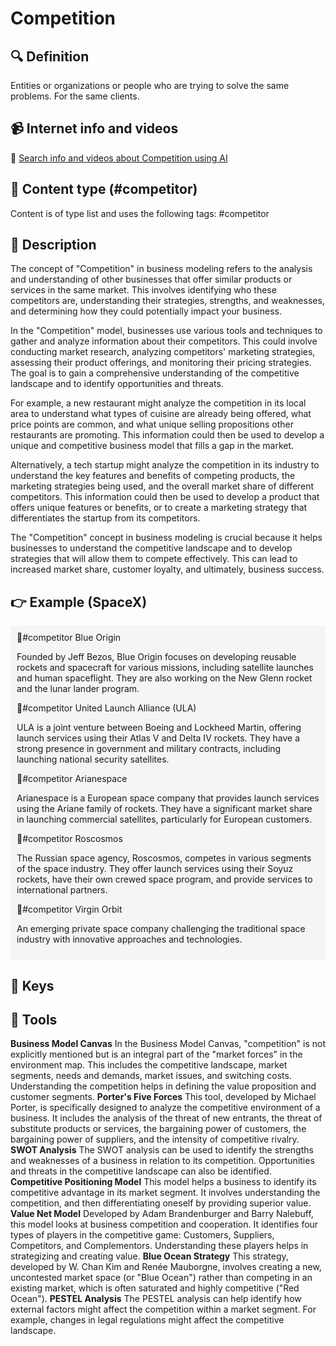 
# Competition


## 🔍 Definition
Entities or organizations or people who are trying to solve the same problems. For the same clients.


## 📹 Internet info and videos
🤖 [Search info and videos about Competition using AI](https://www.perplexity.ai/search?q=videos+about+Competition:+Entities+or+organizations+or+individuals+trying+to+solve+the+same+problems.+To+the+same+clients.
)

## 📰 Content type (#competitor)
Content is of type list and uses the following tags: #competitor


## 📖 Description
The concept of "Competition" in business modeling refers to the analysis and understanding of other businesses that offer similar products or services in the same market. This involves identifying who these competitors are, understanding their strategies, strengths, and weaknesses, and determining how they could potentially impact your business.

In the "Competition" model, businesses use various tools and techniques to gather and analyze information about their competitors. This could involve conducting market research, analyzing competitors' marketing strategies, assessing their product offerings, and monitoring their pricing strategies. The goal is to gain a comprehensive understanding of the competitive landscape and to identify opportunities and threats.

For example, a new restaurant might analyze the competition in its local area to understand what types of cuisine are already being offered, what price points are common, and what unique selling propositions other restaurants are promoting. This information could then be used to develop a unique and competitive business model that fills a gap in the market.

Alternatively, a tech startup might analyze the competition in its industry to understand the key features and benefits of competing products, the marketing strategies being used, and the overall market share of different competitors. This information could then be used to develop a product that offers unique features or benefits, or to create a marketing strategy that differentiates the startup from its competitors.

The "Competition" concept in business modeling is crucial because it helps businesses to understand the competitive landscape and to develop strategies that will allow them to compete effectively. This can lead to increased market share, customer loyalty, and ultimately, business success.

## 👉 Example (SpaceX)

<div style="background-color: #f5f5f5; padding: 10px;">🏅#competitor Blue Origin

Founded by Jeff Bezos, Blue Origin focuses on developing reusable rockets and spacecraft for various missions, including satellite launches and human spaceflight. They are also working on the New Glenn rocket and the lunar lander program.

🏅#competitor United Launch Alliance (ULA)

ULA is a joint venture between Boeing and Lockheed Martin, offering launch services using their Atlas V and Delta IV rockets. They have a strong presence in government and military contracts, including launching national security satellites.

🏅#competitor Arianespace

Arianespace is a European space company that provides launch services using the Ariane family of rockets. They have a significant market share in launching commercial satellites, particularly for European customers.

🏅#competitor Roscosmos

The Russian space agency, Roscosmos, competes in various segments of the space industry. They offer launch services using their Soyuz rockets, have their own crewed space program, and provide services to international partners.

🏅#competitor Virgin Orbit

An emerging private space company challenging the traditional space industry with innovative approaches and technologies.

</div>

## 🔑 Keys



## 🧰 Tools
**Business Model Canvas**
In the Business Model Canvas, "competition" is not explicitly mentioned but is an integral part of the "market forces" in the environment map. This includes the competitive landscape, market segments, needs and demands, market issues, and switching costs. Understanding the competition helps in defining the value proposition and customer segments.
**Porter's Five Forces**
This tool, developed by Michael Porter, is specifically designed to analyze the competitive environment of a business. It includes the analysis of the threat of new entrants, the threat of substitute products or services, the bargaining power of customers, the bargaining power of suppliers, and the intensity of competitive rivalry.
**SWOT Analysis**
The SWOT analysis can be used to identify the strengths and weaknesses of a business in relation to its competition. Opportunities and threats in the competitive landscape can also be identified.
**Competitive Positioning Model**
This model helps a business to identify its competitive advantage in its market segment. It involves understanding the competition, and then differentiating oneself by providing superior value.
**Value Net Model**
Developed by Adam Brandenburger and Barry Nalebuff, this model looks at business competition and cooperation. It identifies four types of players in the competitive game: Customers, Suppliers, Competitors, and Complementors. Understanding these players helps in strategizing and creating value.
**Blue Ocean Strategy**
This strategy, developed by W. Chan Kim and Renée Mauborgne, involves creating a new, uncontested market space (or "Blue Ocean") rather than competing in an existing market, which is often saturated and highly competitive ("Red Ocean").
**PESTEL Analysis**
The PESTEL analysis can help identify how external factors might affect the competition within a market segment. For example, changes in legal regulations might affect the competitive landscape.
